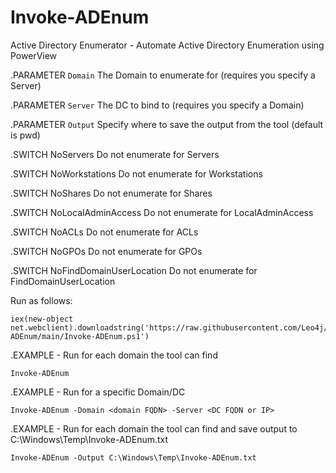 # Invoke-ADEnum
Active Directory Enumerator - Automate Active Directory Enumeration using PowerView

.PARAMETER `Domain`
The Domain to enumerate for (requires you specify a Server)

.PARAMETER `Server`
The DC to bind to (requires you specify a Domain)

.PARAMETER `Output`
Specify where to save the output from the tool (default is pwd)

.SWITCH NoServers
Do not enumerate for Servers

.SWITCH NoWorkstations
Do not enumerate for Workstations

.SWITCH NoShares
Do not enumerate for Shares

.SWITCH NoLocalAdminAccess
Do not enumerate for LocalAdminAccess

.SWITCH NoACLs
Do not enumerate for ACLs

.SWITCH NoGPOs
Do not enumerate for GPOs

.SWITCH NoFindDomainUserLocation
Do not enumerate for FindDomainUserLocation

Run as follows:
```
iex(new-object net.webclient).downloadstring('https://raw.githubusercontent.com/Leo4j/Invoke-ADEnum/main/Invoke-ADEnum.ps1')
```

.EXAMPLE - Run for each domain the tool can find
```
Invoke-ADEnum
```

.EXAMPLE - Run for a specific Domain/DC
```
Invoke-ADEnum -Domain <domain FQDN> -Server <DC FQDN or IP>
```

.EXAMPLE - Run for each domain the tool can find and save output to C:\Windows\Temp\Invoke-ADEnum.txt
```
Invoke-ADEnum -Output C:\Windows\Temp\Invoke-ADEnum.txt
```
